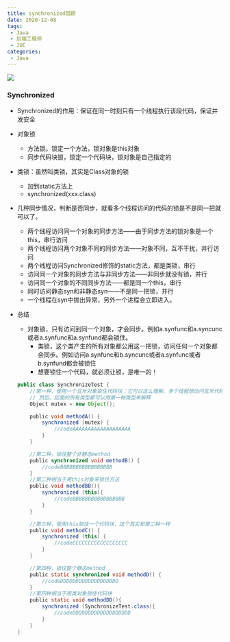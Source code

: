 ```yaml
---
title: synchronized回顾
date: 2020-12-08
tags:
 - Java
 - 后端工程师
 - JUC
categories:
 - Java
---
```


![](https://b3logfile.com/bing/20191222.jpg?imageView2/1/w/960/h/540/interlace/1/q/100)

### Synchronized

* Synchronized的作用：保证在同一时刻只有一个线程执行该段代码，保证并发安全
* 对象锁

  * 方法锁。锁定一个方法，锁对象是this对象
  * 同步代码块锁，锁定一个代码块，锁对象是自己指定的
* 类锁：虽然叫类锁，其实是Class对象的锁

  * 加到static方法上
  * synchronized(xxx.class)
* 几种同步情况，判断是否同步，就看多个线程访问的代码的锁是不是同一把就可以了。

  * 两个线程访问同一个对象的同步方法——由于同步方法的锁对象是一个this，串行访问
  * 两个线程访问两个对象不同的同步方法——对象不同，互不干扰，并行访问
  * 两个线程访问Synchronized修饰的static方法，都是类锁，串行
  * 访问同一个对象的同步方法与非同步方法——非同步就没有锁，并行
  * 访问同一个对象的不同同步方法——都是同一个this，串行
  * 同时访问静态syn和非静态syn——不是同一把锁，并行
  * 一个线程在syn中抛出异常，另外一个进程会立即进入。
* 总结

  * 对象锁，只有访问到同一个对象，才会同步。例如a.synfunc和a.syncunc或者a.synfunc和a.synfund都会锁住。
    * 类锁，这个类产生的所有对象都公用这一把锁，访问任何一个对象都会同步。例如访问a.synfunc和b.syncunc或者a.synfunc或者b.synfund都会被锁住
    * 想要锁住一个代码，就必须让锁，是唯一的！

  ```java
  public class SynchronizeTest {
      //第一种，使用一个互斥对象锁住代码块；它可以这么理解，多个线程想访问互斥代码块，必须拿到mutex对象的锁。
      // 然后，后面的所有类型都可以用第一种类型来解释
      Object mutex = new Object();

      public void methodA() {
          synchronized (mutex) {
              //codeAAAAAAAAAAAAAAAAAAA
          }
      }

      //第二种，锁住整个非静态method
      public synchronized void methodB() {
          //codeBBBBBBBBBBBBBBBBB
      }
      //第二种相当于用this对象来锁住方法
      public void methodBB(){
          synchronized (this){
              //codeBBBBBBBBBBBBBBBBB
          }
      }

      //第三种，使用this锁住一个代码块，这个其实和第二种一样
      public void methodC() {
          synchronized (this) {
              //codeCCCCCCCCCCCCCCCCCC
          }
      }

      //第四种，锁住整个静态method
      public static synchronized void methodD() {
          //codeDDDDDDDDDDDDDDDDDDD
      }
      //第四种相当于用类对象锁住代码块
      public static void methodDD(){
          synchronized (SynchronizeTest.class){
              //codeDDDDDDDDDDDDDDDDDDD
          }
      }
  }
  ```
